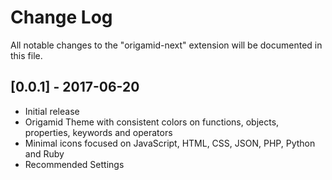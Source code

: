 # Change Log

All notable changes to the "origamid-next" extension will be documented in this file.

## [0.0.1] - 2017-06-20

- Initial release
- Origamid Theme with consistent colors on functions, objects, properties, keywords and operators
- Minimal icons focused on JavaScript, HTML, CSS, JSON, PHP, Python and Ruby
- Recommended Settings
